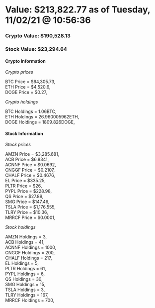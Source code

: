 # Value: $213,822.77 as of Tuesday, 11/02/21 @ 10:56:36 

### Crypto Value: $190,528.13

### Stock Value: $23,294.64

#### Crypto Information 
*Crypto prices* 

BTC Price = $64,305.73,  
ETH Price = $4,520.6,  
DOGE Price = $0.27,  


*Crypto holdings* 

BTC Holdings = 1.06BTC,  
ETH Holdings = 26.960005962ETH,  
DOGE Holdings = 1809.826DOGE,  


#### Stock Information 

*Stock prices* 

AMZN Price = $3,285.681,  
ACB Price = $6.8341,  
ACNNF Price = $0.0692,  
CNGGF Price = $0.2107,  
CHALF Price = $0.4676,  
EL Price = $335.25,  
PLTR Price = $26,  
PYPL Price = $228.98,  
QS Price = $27.89,  
SMG Price = $147.46,  
TSLA Price = $1,176.555,  
TLRY Price = $10.36,  
MRRCF Price = $0.0001,  


*Stock holdings* 

AMZN Holdings = 3,  
ACB Holdings = 41,  
ACNNF Holdings = 1000,  
CNGGF Holdings = 200,  
CHALF Holdings = 217,  
EL Holdings = 5,  
PLTR Holdings = 61,  
PYPL Holdings = 6,  
QS Holdings = 30,  
SMG Holdings = 15,  
TSLA Holdings = 3,  
TLRY Holdings = 167,  
MRRCF Holdings = 700,  


